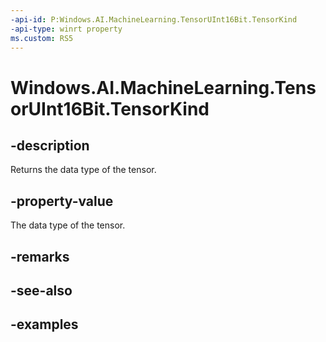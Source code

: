 ```yaml
---
-api-id: P:Windows.AI.MachineLearning.TensorUInt16Bit.TensorKind
-api-type: winrt property
ms.custom: RS5
---
```


<!-- Property syntax.
public TensorKind TensorKind { get; }
-->

# Windows.AI.MachineLearning.TensorUInt16Bit.TensorKind

## -description
Returns the data type of the tensor.

## -property-value
The data type of the tensor.

## -remarks

## -see-also

## -examples
